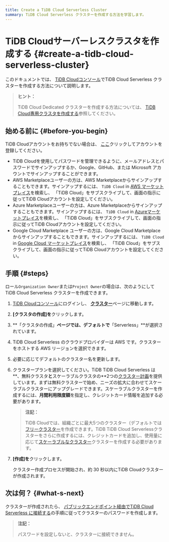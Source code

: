```yaml
---
title: Create a TiDB Cloud Serverless Cluster
summary: TiDB Cloud Serverless クラスターを作成する方法を学習します。
---
```


# TiDB Cloudサーバーレスクラスタを作成する {#create-a-tidb-cloud-serverless-cluster}

このドキュメントでは、 [TiDB Cloudコンソール](https://tidbcloud.com/)でTiDB Cloud Serverless クラスターを作成する方法について説明します。

> **ヒント：**
>
> TiDB Cloud Dedicated クラスターを作成する方法については、 [TiDB Cloud専用クラスタを作成する](/tidb-cloud/create-tidb-cluster.md)参照してください。

## 始める前に {#before-you-begin}

TiDB Cloudアカウントをお持ちでない場合は、 [ここ](https://tidbcloud.com/signup)クリックしてアカウントを登録してください。

-   TiDB Cloudを使用してパスワードを管理できるように、メールアドレスとパスワードでサインアップするか、Google、GitHub、または Microsoft アカウントでサインアップすることができます。
-   AWS Marketplaceユーザーの方は、AWS Marketplaceからサインアップすることもできます。サインアップするには、 `TiDB Cloud` in [AWS マーケットプレイス](https://aws.amazon.com/marketplace)を検索し、 「TiDB Cloud」をサブスクライブして、画面の指示に従ってTiDB Cloudアカウントを設定してください。
-   Azure Marketplaceユーザーの方は、Azure Marketplaceからサインアップすることもできます。サインアップするには、 `TiDB Cloud` in [Azureマーケットプレイス](https://azuremarketplace.microsoft.com)を検索し、 「TiDB Cloud」をサブスクライブして、画面の指示に従ってTiDB Cloudアカウントを設定してください。
-   Google Cloud Marketplace ユーザーの方は、Google Cloud Marketplace からサインアップすることもできます。サインアップするには、 `TiDB Cloud` in [Google Cloud マーケットプレイス](https://console.cloud.google.com/marketplace)を検索し、 「TiDB Cloud」をサブスクライブして、画面の指示に従ってTiDB Cloudアカウントを設定してください。

## 手順 {#steps}

ロール`Organization Owner`または`Project Owner`の場合は、次のようにしてTiDB Cloud Serverless クラスターを作成できます。

1.  [TiDB Cloudコンソール](https://tidbcloud.com/)にログインし、 [**クラスター**](https://tidbcloud.com/console/clusters)ページに移動します。

2.  **[クラスタの作成]を**クリックします。

3.  **「クラスタの作成」**ページでは、デフォルトで**「Serverless」**が選択されています。

4.  TiDB Cloud Serverless のクラウドプロバイダーは AWS です。クラスターをホストする AWS リージョンを選択できます。

5.  必要に応じてデフォルトのクラスター名を更新します。

6.  クラスタープランを選択してください。TiDB TiDB Cloud Serverless は**、無料クラスタ**と**スケーラブルクラスタの**2つの[クラスター計画](/tidb-cloud/select-cluster-tier.md#cluster-plans)を提供しています。まずは無料クラスターで始め、ニーズの拡大に合わせてスケーラブルクラスターにアップグレードできます。スケーラブルクラスターを作成するには、**月間利用限度額**を指定し、クレジットカード情報を追加する必要があります。

    > **注記：**
    >
    > TiDB Cloudでは、組織ごとに最大5つのクラスター（デフォルトでは[フリークラスター](/tidb-cloud/select-cluster-tier.md#free-cluster-plan)を作成できます。TiDB TiDB Cloud Serverlessクラスターをさらに作成するには、クレジットカードを追加し、使用量に応じて[スケーラブルなクラスター](/tidb-cloud/select-cluster-tier.md#scalable-cluster-plan)クラスターを作成する必要があります。

7.  **[作成]を**クリックします。

    クラスター作成プロセスが開始され、約 30 秒以内にTiDB Cloudクラスターが作成されます。

## 次は何？ {#what-s-next}

クラスターが作成されたら、 [パブリックエンドポイント経由でTiDB Cloud Serverless に接続する](/tidb-cloud/connect-via-standard-connection-serverless.md)の手順に従ってクラスターのパスワードを作成します。

> **注記：**
>
> パスワードを設定しないと、クラスターに接続できません。
